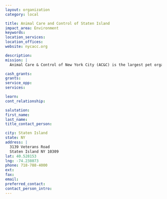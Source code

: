 ```yaml
---
layout: organization
category: local

title: Animal Care and Control of Staten Island
impact_area: Environment
keywords: 
location_services: 
location_offices: 
website: nycacc.org

description: 
mission: |
  Animal Care & Control of New York City (AC&C) is the largest pet organization in the North East, with an estimated number of 44,000 animals rescued each year. As a not-for-profit organization since 1995, Animal Care & Control has been responsible for New York City's municipal shelter system, rescuing, caring for, and finding loving homes for homeless and abandoned animals in New York City. AC&C facilities operate in all five boroughs. 

cash_grants: 
grants: 
service_opp: 
services: 

learn: 
cont_relationship: 

salutation: 
first_name: 
last_name: 
title_contact_person: 

city: Staten Island
state: NY
address: |
  3139 Veterans Road  
  Staten Island NY 10309
lat: 40.528153
lng: -74.238073
phone: 718-788-4000
ext: 
fax: 
email: 
preferred_contact: 
contact_person_intro: 
---
```

